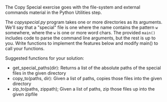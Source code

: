 The Copy Special exercise goes with the file-system and external commands material in the Python Utilities step.

The *copyspecial.py* program takes one or more directories as its arguments. We'll say that a "special" file is one where the name contains the pattern `w` somewhere, where the `w` is one or more word chars. The provided `main()` includes code to parse the command line arguments, but the rest is up to you. Write functions to implement the features below and modify main() to call your functions.

Suggested functions for your solution:

* get_special_paths(dir): Returns a list of the absolute paths of the special files in the given directory 
* copy_to(paths, dir): Given a list of paths, copies those files into the given directory 
* zip_to(paths, zippath); Given a list of paths, zip those files up into the given zipfile 

